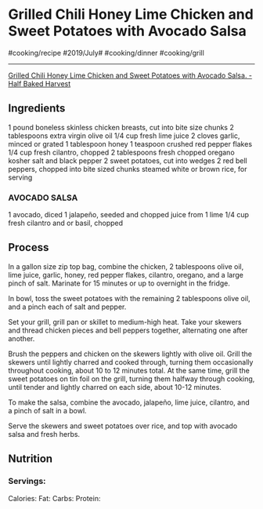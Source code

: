 # Grilled Chili Honey Lime Chicken and Sweet Potatoes with Avocado Salsa
#cooking/recipe #2019/July# #cooking/dinner #cooking/grill
- - - -
[Grilled Chili Honey Lime Chicken and Sweet Potatoes with Avocado Salsa. - Half Baked Harvest](https://www.halfbakedharvest.com/grilled-honey-chicken/)

## Ingredients
1 pound boneless skinless chicken breasts, cut into bite size chunks
2 tablespoons extra virgin olive oil
1/4 cup fresh lime juice
2 cloves garlic, minced or grated
1 tablespoon honey
1 teaspoon crushed red pepper flakes
1/4 cup fresh cilantro, chopped
2 tablespoons fresh chopped oregano
kosher salt and black pepper
2 sweet potatoes, cut into wedges
2 red bell peppers, chopped into bite sized chunks
steamed white or brown rice, for serving

### AVOCADO SALSA
1 avocado, diced
1 jalapeño, seeded and chopped
juice from 1 lime
1/4 cup fresh cilantro and or basil, chopped

## Process
In a gallon size zip top bag, combine the chicken, 2 tablespoons olive oil, lime juice, garlic, honey, red pepper flakes, cilantro, oregano, and a large pinch of salt. Marinate for 15 minutes or up to overnight in the fridge.

In bowl, toss the sweet potatoes with the remaining 2 tablespoons olive oil, and a pinch each of salt and pepper.

Set your grill, grill pan or skillet to medium-high heat. Take your skewers and thread chicken pieces and bell peppers together, alternating one after another.

Brush the peppers and chicken on the skewers lightly with olive oil. Grill the skewers until lightly charred and cooked through, turning them occasionally throughout cooking, about 10 to 12 minutes total. At the same time, grill the sweet potatoes on tin foil on the grill, turning them halfway through cooking, until tender and lightly charred on each side, about 10-12 minutes.

To make the salsa, combine the avocado, jalapeño, lime juice, cilantro, and a pinch of salt in a bowl.

Serve the skewers and sweet potatoes over rice, and top with avocado salsa and fresh herbs.

## Nutrition
### Servings:
Calories: 
Fat: 
Carbs: 
Protein: 